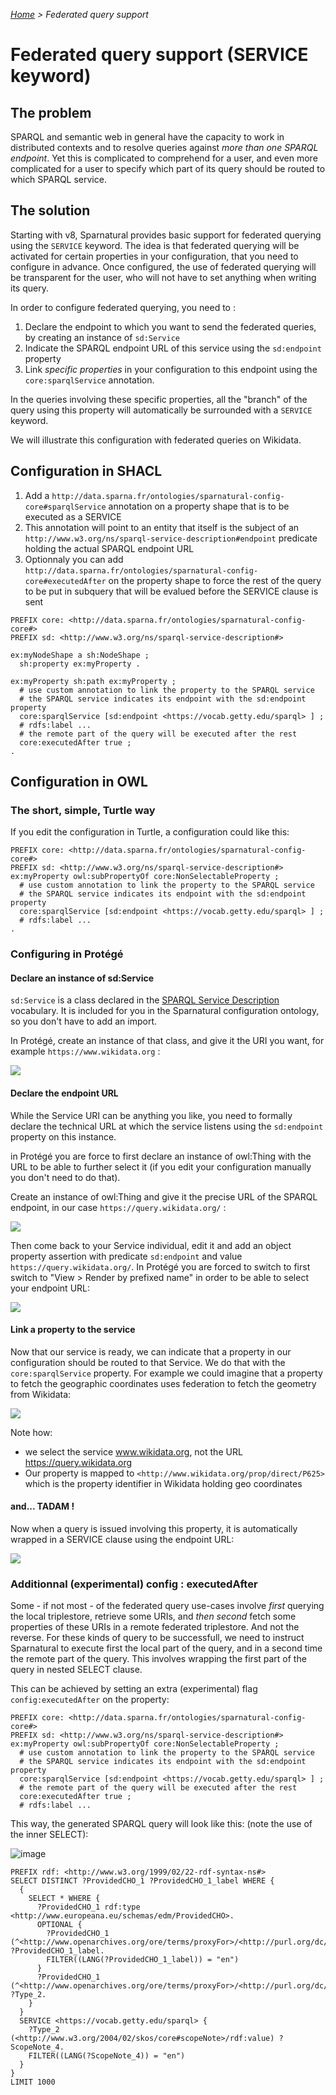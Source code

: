 _[Home](index.html) > Federated query support_

# Federated query support (SERVICE keyword)

## The problem

SPARQL and semantic web in general have the capacity to work in distributed contexts and to resolve queries against *more than one SPARQL endpoint*. Yet this is complicated to comprehend for a user, and even more complicated for a user to specify which part of its query should be routed to which SPARQL service.

## The solution

Starting with v8, Sparnatural provides basic support for federated querying using the `SERVICE` keyword. The idea is that federated querying will be activated for certain properties in your configuration, that you need to configure in advance. Once configured, the use of federated querying will be transparent for the user, who will not have to set anything when writing its query.

In order to configure federated querying, you need to :
1. Declare the endpoint to which you want to send the federated queries, by creating an instance of `sd:Service`
2. Indicate the SPARQL endpoint URL of this service using the `sd:endpoint` property
3. Link *specific properties* in your configuration to this endpoint using the `core:sparqlService` annotation.

In the queries involving these specific properties, all the "branch" of the query using this property will automatically be surrounded with a `SERVICE` keyword.

We will illustrate this configuration with federated queries on Wikidata.


## Configuration in SHACL


1. Add a `http://data.sparna.fr/ontologies/sparnatural-config-core#sparqlService` annotation on a property shape that is to be executed as a SERVICE
2. This annotation will point to an entity that itself is the subject of an `http://www.w3.org/ns/sparql-service-description#endpoint` predicate holding the actual SPARQL endpoint URL
3. Optionnaly you can add `http://data.sparna.fr/ontologies/sparnatural-config-core#executedAfter` on the property shape to force the rest of the query to be put in subquery that will be evalued before the SERVICE clause is sent


```turtle
PREFIX core: <http://data.sparna.fr/ontologies/sparnatural-config-core#>
PREFIX sd: <http://www.w3.org/ns/sparql-service-description#>

ex:myNodeShape a sh:NodeShape ;
  sh:property ex:myProperty .

ex:myProperty sh:path ex:myProperty ;
  # use custom annotation to link the property to the SPARQL service
  # the SPARQL service indicates its endpoint with the sd:endpoint property
  core:sparqlService [sd:endpoint <https://vocab.getty.edu/sparql> ] ;
  # rdfs:label ...
  # the remote part of the query will be executed after the rest
  core:executedAfter true ;
.
```


## Configuration in OWL

### The short, simple, Turtle way

If you edit the configuration in Turtle, a configuration could like this:

```turtle
PREFIX core: <http://data.sparna.fr/ontologies/sparnatural-config-core#>
PREFIX sd: <http://www.w3.org/ns/sparql-service-description#>
ex:myProperty owl:subPropertyOf core:NonSelectableProperty ;
  # use custom annotation to link the property to the SPARQL service
  # the SPARQL service indicates its endpoint with the sd:endpoint property
  core:sparqlService [sd:endpoint <https://vocab.getty.edu/sparql> ] ;
  # rdfs:label ...
.
```

### Configuring in Protégé

#### Declare an instance of sd:Service

`sd:Service` is a class declared in the [SPARQL Service Description](https://www.w3.org/TR/sparql11-service-description/#sd-Service) vocabulary. It is included for you in the Sparnatural configuration ontology, so you don't have to add an import.

In Protégé, create an instance of that class, and give it the URI you want, for example `https://www.wikidata.org` :

![](assets/images/protege-screenshot-service-instance-creation.png)

#### Declare the endpoint URL

While the Service URI can be anything you like, you need to formally declare the technical URL at which the service listens using the `sd:endpoint` property on this instance.

in Protégé you are force to first declare an instance of owl:Thing with the URL to be able to further select it (if you edit your configuration manually you don't need to do that).

Create an instance of owl:Thing and give it the precise URL of the SPARQL endpoint, in our case `https://query.wikidata.org/` :

![](assets/images/protege-screenshot-service-endpoint-creation.png)

Then come back to your Service individual, edit it and add an object property assertion with predicate `sd:endpoint` and value `https://query.wikidata.org/`. In Protégé you are forced to switch to first switch to "View > Render by prefixed name" in order to be able to select your endpoint URL:

![](assets/images/protege-screenshot-service-service-endpoint-edition.png)


#### Link a property to the service

Now that our service is ready, we can indicate that a property in our configuration should be routed to that Service. We do that with the `core:sparqlService` property. For example we could imagine that a property to fetch the geographic coordinates uses federation to fetch the geometry from Wikidata:

![](assets/images/protege-screenshot-service-sparqlService.png)

Note how:
- we select the service www.wikidata.org, not the URL https://query.wikidata.org
- Our property is mapped to `<http://www.wikidata.org/prop/direct/P625>` which is the property identifier in Wikidata holding geo coordinates

#### and... TADAM !

Now when a query is issued involving this property, it is automatically wrapped in a SERVICE clause using the endpoint URL:

![](assets/images/protege-screenshot-service-final-sparql.png)

### Additionnal (experimental) config : executedAfter

Some - if not most - of the federated query use-cases involve *first* querying the local triplestore, retrieve some URIs, and *then second* fetch some properties of these URIs in a remote federated triplestore. And not the reverse. For these kinds of query to be successfull, we need to instruct Sparnatural to execute first the local part of the query, and in a second time the remote part of the query. This involves wrapping the first part of the query in nested SELECT clause.

This can be achieved by setting an extra (experimental) flag `config:executedAfter` on the property:

```turtle
PREFIX core: <http://data.sparna.fr/ontologies/sparnatural-config-core#>
PREFIX sd: <http://www.w3.org/ns/sparql-service-description#>
ex:myProperty owl:subPropertyOf core:NonSelectableProperty ;
  # use custom annotation to link the property to the SPARQL service
  # the SPARQL service indicates its endpoint with the sd:endpoint property
  core:sparqlService [sd:endpoint <https://vocab.getty.edu/sparql> ] ;
  # the remote part of the query will be executed after the rest
  core:executedAfter true ;
  # rdfs:label ...
```

This way, the generated SPARQL query will look like this: (note the use of the inner SELECT):

![image](https://github.com/sparna-git/Sparnatural/assets/2728945/db87236e-0583-4418-b9ec-72a8e7fcc4d2)


```sparql
PREFIX rdf: <http://www.w3.org/1999/02/22-rdf-syntax-ns#>
SELECT DISTINCT ?ProvidedCHO_1 ?ProvidedCHO_1_label WHERE {
  {
    SELECT * WHERE {
      ?ProvidedCHO_1 rdf:type <http://www.europeana.eu/schemas/edm/ProvidedCHO>.
      OPTIONAL {
        ?ProvidedCHO_1 (^<http://www.openarchives.org/ore/terms/proxyFor>/<http://purl.org/dc/elements/1.1/title>) ?ProvidedCHO_1_label.
        FILTER((LANG(?ProvidedCHO_1_label)) = "en")
      }
      ?ProvidedCHO_1 (^<http://www.openarchives.org/ore/terms/proxyFor>/<http://purl.org/dc/elements/1.1/type>) ?Type_2.
    }
  }
  SERVICE <https://vocab.getty.edu/sparql> {
    ?Type_2 (<http://www.w3.org/2004/02/skos/core#scopeNote>/rdf:value) ?ScopeNote_4.
    FILTER((LANG(?ScopeNote_4)) = "en")
  }
}
LIMIT 1000
```
